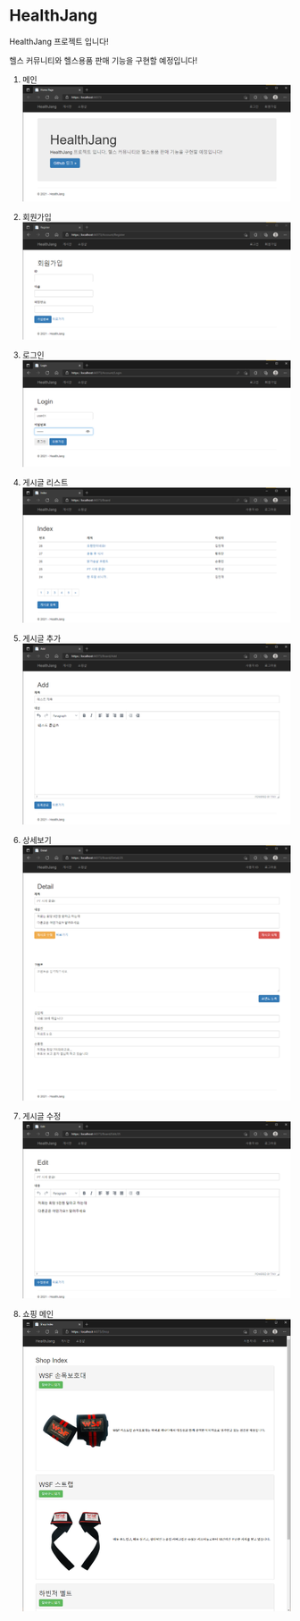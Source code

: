 # HealthJang
HealthJang 프로젝트 입니다!

헬스 커뮤니티와 헬스용품 판매 기능을 구현할 예정입니다!
  
  
  
    
1. 메인
![Main](./Content/Image/readme_img/main.png)  
  
2. 회원가입
![Register](./Content/Image/readme_img/Register.png)  
  
3. 로그인
![Login](./Content/Image/readme_img/Login.png)  
  
4. 게시글 리스트
![List](./Content/Image/readme_img/List.png)  
  
5. 게시글 추가
![Add](./Content/Image/readme_img/Add.png)  
  
6. 상세보기
![Detail](./Content/Image/readme_img/Detail.png)  
  
7. 게시글 수정
![Edit](./Content/Image/readme_img/Edit.png)  
  
8. 쇼핑 메인
![ShopMain](./Content/Image/readme_img/ShopMain.png)  

